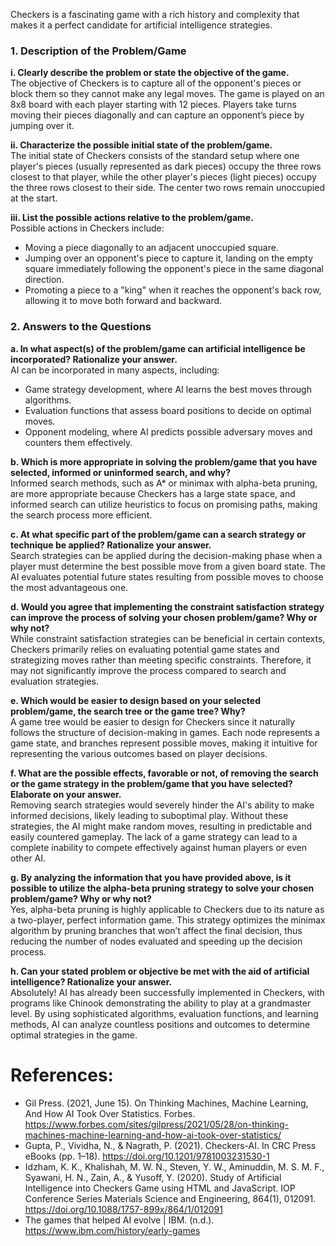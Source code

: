Checkers is a fascinating game with a rich history and complexity that makes it a perfect candidate for artificial intelligence strategies. 

### 1. Description of the Problem/Game

**i. Clearly describe the problem or state the objective of the game.**  
The objective of Checkers is to capture all of the opponent's pieces or block them so they cannot make any legal moves. The game is played on an 8x8 board with each player starting with 12 pieces. Players take turns moving their pieces diagonally and can capture an opponent’s piece by jumping over it.

**ii. Characterize the possible initial state of the problem/game.**  
The initial state of Checkers consists of the standard setup where one player's pieces (usually represented as dark pieces) occupy the three rows closest to that player, while the other player's pieces (light pieces) occupy the three rows closest to their side. The center two rows remain unoccupied at the start.

**iii. List the possible actions relative to the problem/game.**  
Possible actions in Checkers include:
- Moving a piece diagonally to an adjacent unoccupied square.
- Jumping over an opponent's piece to capture it, landing on the empty square immediately following the opponent's piece in the same diagonal direction.
- Promoting a piece to a "king" when it reaches the opponent's back row, allowing it to move both forward and backward.

### 2. Answers to the Questions

**a. In what aspect(s) of the problem/game can artificial intelligence be incorporated? Rationalize your answer.**  
AI can be incorporated in many aspects, including:
- Game strategy development, where AI learns the best moves through algorithms.
- Evaluation functions that assess board positions to decide on optimal moves.
- Opponent modeling, where AI predicts possible adversary moves and counters them effectively.

**b. Which is more appropriate in solving the problem/game that you have selected, informed or uninformed search, and why?**  
Informed search methods, such as A* or minimax with alpha-beta pruning, are more appropriate because Checkers has a large state space, and informed search can utilize heuristics to focus on promising paths, making the search process more efficient.

**c. At what specific part of the problem/game can a search strategy or technique be applied? Rationalize your answer.**  
Search strategies can be applied during the decision-making phase when a player must determine the best possible move from a given board state. The AI evaluates potential future states resulting from possible moves to choose the most advantageous one.

**d. Would you agree that implementing the constraint satisfaction strategy can improve the process of solving your chosen problem/game? Why or why not?**  
While constraint satisfaction strategies can be beneficial in certain contexts, Checkers primarily relies on evaluating potential game states and strategizing moves rather than meeting specific constraints. Therefore, it may not significantly improve the process compared to search and evaluation strategies.

**e. Which would be easier to design based on your selected problem/game, the search tree or the game tree? Why?**  
A game tree would be easier to design for Checkers since it naturally follows the structure of decision-making in games. Each node represents a game state, and branches represent possible moves, making it intuitive for representing the various outcomes based on player decisions.

**f. What are the possible effects, favorable or not, of removing the search or the game strategy in the problem/game that you have selected? Elaborate on your answer.**  
Removing search strategies would severely hinder the AI's ability to make informed decisions, likely leading to suboptimal play. Without these strategies, the AI might make random moves, resulting in predictable and easily countered gameplay. The lack of a game strategy can lead to a complete inability to compete effectively against human players or even other AI.

**g. By analyzing the information that you have provided above, is it possible to utilize the alpha-beta pruning strategy to solve your chosen problem/game? Why or why not?**  
Yes, alpha-beta pruning is highly applicable to Checkers due to its nature as a two-player, perfect information game. This strategy optimizes the minimax algorithm by pruning branches that won’t affect the final decision, thus reducing the number of nodes evaluated and speeding up the decision process.

**h. Can your stated problem or objective be met with the aid of artificial intelligence? Rationalize your answer.**  
Absolutely! AI has already been successfully implemented in Checkers, with programs like Chinook demonstrating the ability to play at a grandmaster level. By using sophisticated algorithms, evaluation functions, and learning methods, AI can analyze countless positions and outcomes to determine optimal strategies in the game.


# References:
- Gil Press. (2021, June 15). On Thinking Machines, Machine Learning, And How AI Took Over Statistics. Forbes. https://www.forbes.com/sites/gilpress/2021/05/28/on-thinking-machines-machine-learning-and-how-ai-took-over-statistics/
- Gupta, P., Vividha, N., & Nagrath, P. (2021). Checkers-AI. In CRC Press eBooks (pp. 1–18). https://doi.org/10.1201/9781003231530-1
- Idzham, K. K., Khalishah, M. W. N., Steven, Y. W., Aminuddin, M. S. M. F., Syawani, H. N., Zain, A., & Yusoff, Y. (2020). Study of Artificial Intelligence into Checkers Game using HTML and JavaScript. IOP Conference Series Materials Science and Engineering, 864(1), 012091. https://doi.org/10.1088/1757-899x/864/1/012091
- The games that helped AI evolve | IBM. (n.d.). https://www.ibm.com/history/early-games
